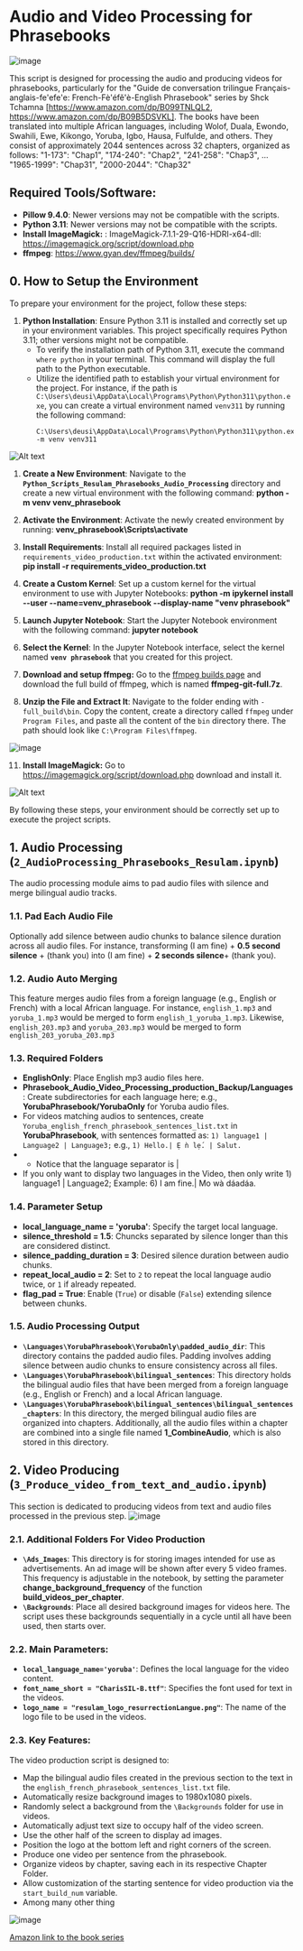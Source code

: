# Audio and Video Processing for Phrasebooks

![image](https://github.com/tchamna/audio_to_video_processing/assets/6007035/49da43a9-b244-45b6-8d88-10e7ce54f484)


This script is designed for processing the audio and producing videos for phrasebooks, particularly for the "Guide de conversation trilingue Français-anglais-fe'efe'e: French-Fè'éfě'è-English Phrasebook" series by Shck Tchamna [https://www.amazon.com/dp/B099TNLQL2, https://www.amazon.com/dp/B09B5DSVKL]. The books have been translated into multiple African languages, including Wolof, Duala, Ewondo, Swahili, Ewe, Kikongo, Yoruba, Igbo, Hausa, Fulfulde, and others. They consist of approximately 2044 sentences across 32 chapters, organized as follows:
"1-173": "Chap1",
"174-240": "Chap2",
"241-258": "Chap3",
...
"1965-1999": "Chap31",
"2000-2044": "Chap32"

## Required Tools/Software:

- **Pillow 9.4.0**: Newer versions may not be compatible with the scripts.
- **Python 3.11**: Newer versions may not be compatible with the scripts.
- **Install ImageMagick:** : ImageMagick-7.1.1-29-Q16-HDRI-x64-dll: https://imagemagick.org/script/download.php 
- **ffmpeg**: https://www.gyan.dev/ffmpeg/builds/

## 0. How to Setup the Environment

To prepare your environment for the project, follow these steps:

1. **Python Installation**: Ensure Python 3.11 is installed and correctly set up in your environment variables. This project specifically requires Python 3.11; other versions might not be compatible. 
   - To verify the installation path of Python 3.11, execute the command `where python` in your terminal. This command will display the full path to the Python executable. 
   - Utilize the identified path to establish your virtual environment for the project. For instance, if the path is `C:\Users\deusi\AppData\Local\Programs\Python\Python311\python.exe`, you can create a virtual environment named `venv311` by running the following command:
     ```
     C:\Users\deusi\AppData\Local\Programs\Python\Python311\python.exe -m venv venv311
     ```


![Alt text](image-2.png)

1. **Create a New Environment**: Navigate to the **`Python_Scripts_Resulam_Phrasebooks_Audio_Processing`** directory and create a new virtual environment with the following command: **python -m venv venv_phrasebook**

2. **Activate the Environment**: Activate the newly created environment by running:
**venv_phrasebook\Scripts\activate**


1. **Install Requirements**: Install all required packages listed in `requirements_video_production.txt` within the activated environment:
**pip install -r requirements_video_production.txt**


6. **Create a Custom Kernel**: Set up a custom kernel for the virtual environment to use with Jupyter Notebooks:
**python -m ipykernel install --user --name=venv_phrasebook --display-name "venv phrasebook"**


7. **Launch Jupyter Notebook**: Start the Jupyter Notebook environment with the following command: **jupyter notebook**


8. **Select the Kernel**: In the Jupyter Notebook interface, select the kernel named **`venv phrasebook`** that you created for this project.

9. **Download and setup ffmpeg:** Go to the [ffmpeg builds page](https://www.gyan.dev/ffmpeg/builds/) and download the full build of ffmpeg, which is named **ffmpeg-git-full.7z**.

10. **Unzip the File and Extract It**: Navigate to the folder ending with `-full_build\bin`. Copy the content, create a directory called `ffmpeg` under `Program Files`, and paste all the content of the `bin` directory there. The path should look like `C:\Program Files\ffmpeg`.

![image](https://github.com/tchamna/audio_to_video_processing/assets/6007035/b42c4c0a-bca8-4fd8-83cd-892facbd8882)

11. **Install ImageMagick:**  Go to https://imagemagick.org/script/download.php download and install it.
    
![Alt text](image-1.png)

By following these steps, your environment should be correctly set up to execute the project scripts.



## 1. Audio Processing (`2_AudioProcessing_Phrasebooks_Resulam.ipynb`)

The audio processing module aims to pad audio files with silence and merge bilingual audio tracks.

### 1.1. Pad Each Audio File

Optionally add silence between audio chunks to balance silence duration across all audio files. For instance, transforming (I am fine) + **0.5 second silence** + (thank you) into (I am fine) + **2 seconds silence**+ (thank you).

### 1.2. Audio Auto Merging

This feature merges audio files from a foreign language (e.g., English or French) with a local African language. For instance, `english_1.mp3` and `yoruba_1.mp3` would be merged to form `english_1_yoruba_1.mp3`. Likewise, `english_203.mp3` and `yoruba_203.mp3` would be merged to form `english_203_yoruba_203.mp3`

### 1.3. Required Folders

- **EnglishOnly**: Place English mp3 audio files here.
- **Phrasebook_Audio_Video_Processing_production_Backup/Languages**: Create subdirectories for each language here; e.g., **YorubaPhrasebook/YorubaOnly** for Yoruba audio files.
- For videos matching audios to sentences, create `Yoruba_english_french_phrasebook_sentences_list.txt` in **YorubaPhrasebook**, with sentences formatted as: `1) language1 | Language2 | Language3;` e.g., `1) Hello.| Ẹ ǹ lẹ́. | Salut.`
- - Notice that the language separator is |
- If you only want to display two languages in the Video, then only write 1) language1 | Language2; Example: 6)  I am fine.| Mo wà dáadáa.

### 1.4. Parameter Setup

- **local_language_name = 'yoruba'**: Specify the target local language.
- **silence_threshold = 1.5**: Chuncks separated by silence longer than this are considered distinct.
- **silence_padding_duration = 3**: Desired silence duration between audio chunks.
- **repeat_local_audio = 2**: Set to `2` to repeat the local language audio twice, or `1` if already repeated.
- **flag_pad = True**: Enable (`True`) or disable (`False`) extending silence between chunks.

### 1.5. Audio Processing Output

- **`\Languages\YorubaPhrasebook\YorubaOnly\padded_audio_dir`**: This directory contains the padded audio files. Padding involves adding silence between audio chunks to ensure consistency across all files.
- **`\Languages\YorubaPhrasebook\bilingual_sentences`**: This directory holds the bilingual audio files that have been merged from a foreign language (e.g., English or French) and a local African language.
- **`\Languages\YorubaPhrasebook\bilingual_sentences\bilingual_sentences_chapters`**: In this directory, the merged bilingual audio files are organized into chapters. Additionally, all the audio files within a chapter are combined into a single file named **1_CombineAudio**, which is also stored in this directory.


## 2. Video Producing (`3_Produce_video_from_text_and_audio.ipynb`)

This section is dedicated to producing videos from text and audio files processed in the previous step.
![image](https://github.com/tchamna/audio_to_video_processing/assets/6007035/acf1ffbd-e777-4093-af2b-6b9d0f2ac5c6)


### 2.1. Additional Folders For Video Production

- **`\Ads_Images`**: This directory is for storing images intended for use as advertisements. An ad image will be shown after every 5 video frames. This frequency is adjustable in the notebook, by setting the parameter **change_background_frequency** of the function **build_videos_per_chapter**.
- **`\Backgrounds`**: Place all desired background images for videos here. The script uses these backgrounds sequentially in a cycle until all have been used, then starts over.

### 2.2. Main Parameters:
- **`local_language_name='yoruba'`**: Defines the local language for the video content.
- **`font_name_short = "CharisSIL-B.ttf"`**: Specifies the font used for text in the videos.
- **`logo_name = "resulam_logo_resurrectionLangue.png"`**: The name of the logo file to be used in the videos.

### 2.3. Key Features:

The video production script is designed to:
- Map the bilingual audio files created in the previous section to the text in the `english_french_phrasebook_sentences_list.txt` file.
- Automatically resize background images to 1980x1080 pixels.
- Randomly select a background from the `\Backgrounds` folder for use in videos.
- Automatically adjust text size to occupy half of the video screen.
- Use the other half of the screen to display ad images.
- Position the logo at the bottom left and right corners of the screen.
- Produce one video per sentence from the phrasebook.
- Organize videos by chapter, saving each in its respective Chapter Folder.
- Allow customization of the starting sentence for video production via the `start_build_num` variable.
- Among many other thing

![image](https://github.com/tchamna/audio_to_video_processing/assets/6007035/3433de0d-ec39-4c9a-bce0-5c0ae9dd80fa)


[Amazon link to the book series](https://www.amazon.com/dp/B099TNLQL2)

